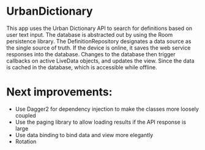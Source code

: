 # UrbanDictionary
This app uses the Urban Dictionary API to search for definitions based on user text input. The database is abstracted out by using the Room persistence library. The DefinitionRepository designates a data source as the single source of truth. If the device is online, it saves the web service responses into the database. Changes to the database then trigger callbacks on active LiveData objects, and updates the view. Since the data is cached in the database, which is accessible while offline.

# Next improvements:
- Use Dagger2 for dependency injection to make the classes more loosely coupled
- Use the paging library to allow loading results if the API response is large
- Use data binding to bind data and view more elegantly
- Rotation
